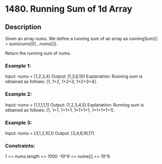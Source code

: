 # 1480. Running Sum of 1d Array

## Description
Given an array nums. We define a running sum of an array as runningSum[i] = sum(nums[0]…nums[i]).

Return the running sum of nums.

### Example 1:

Input: nums = [1,2,3,4]
Output: [1,3,6,10]
Explanation: Running sum is obtained as follows: [1, 1+2, 1+2+3, 1+2+3+4].

### Example 2:

Input: nums = [1,1,1,1,1]
Output: [1,2,3,4,5]
Explanation: Running sum is obtained as follows: [1, 1+1, 1+1+1, 1+1+1+1, 1+1+1+1+1].

### Example 3:

Input: nums = [3,1,2,10,1]
Output: [3,4,6,16,17]
 

### Constraints:

1 <= nums.length <= 1000
-10^6 <= nums[i] <= 10^6